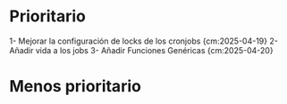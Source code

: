 # Prioritario
1- Mejorar la configuración de locks de los cronjobs {cm:2025-04-19}
2- Añadir vida a los jobs
3- Añadir Funciones Genéricas {cm:2025-04-20}
# Menos prioritario


